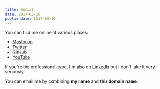 ```yaml
---
title: Social
date: 2017-05-16
publishdate: 2017-05-16
---
```


You can find me online at various places:

* [Mastodon](https://tech.lgbt/@klove)
* [Twitter](https://twitter.com/kennethlove)
* [GitHub](https://github.com/kennethlove)
* [YouTube](https://youtube.com/kennethlove)

If you're the professional-type, I'm also on [LinkedIn](https://linkedin.com/in/kennethhate) but I don't take it very seriously.

You can email me by combining **my name** and **this domain name**.
